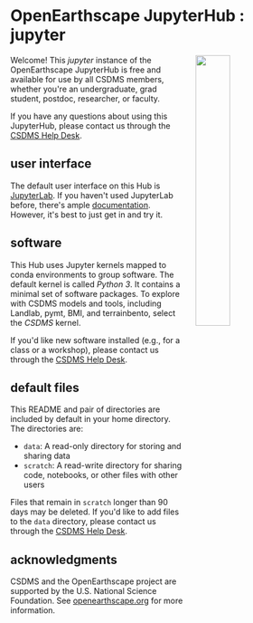 # OpenEarthscape JupyterHub : jupyter

<img align="right" style="margin:0 0 20px 20px" width="35%" height="35%" src="./data/oes-logo.png">

Welcome! This *jupyter* instance of the OpenEarthscape JupyterHub is free
and available for use by all CSDMS members, whether you're an undergraduate,
grad student, postdoc, researcher, or faculty.

If you have any questions about using this JupyterHub, please contact us
through the [CSDMS Help Desk](https://csdms.github.io/help-desk).

## user interface

The default user interface on this Hub is [JupyterLab](https://jupyter.org/).
If you haven't used JupyterLab before,
there's ample [documentation](https://jupyterlab.readthedocs.io/).
However, it's best to just get in and try it.

## software

This Hub uses Jupyter kernels mapped to conda environments to group software.
The default kernel is called *Python 3*.
It contains a minimal set of software packages.
To explore with CSDMS models and tools, including Landlab, pymt, BMI, and terrainbento,
select the *CSDMS* kernel.

If you'd like new software installed (e.g., for a class or a workshop), please contact us through the [CSDMS Help Desk](https://csdms.github.io/help-desk).

## default files

This README and pair of directories are included by default in your home directory.
The directories are:

* `data`: A read-only directory for storing and sharing data
* `scratch`: A read-write directory for sharing code, notebooks, or other files with other users

Files that remain in `scratch` longer than 90 days may be deleted.
If you'd like to add files to the `data` directory,
please contact us through the [CSDMS Help Desk](https://csdms.github.io/help-desk).

## acknowledgments

CSDMS and the OpenEarthscape project are supported by the U.S. National Science
Foundation. See [openearthscape.org](http://openearthscape.org) for more information.
